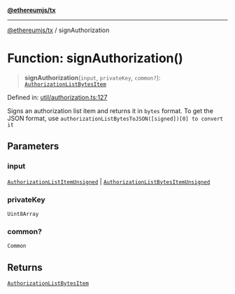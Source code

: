 [**@ethereumjs/tx**](../README.md)

***

[@ethereumjs/tx](../README.md) / signAuthorization

# Function: signAuthorization()

> **signAuthorization**(`input`, `privateKey`, `common?`): [`AuthorizationListBytesItem`](../type-aliases/AuthorizationListBytesItem.md)

Defined in: [util/authorization.ts:127](https://github.com/ethereumjs/ethereumjs-monorepo/blob/master/packages/tx/src/util/authorization.ts#L127)

Signs an authorization list item and returns it in `bytes` format.
To get the JSON format, use `authorizationListBytesToJSON([signed])[0] to convert it`

## Parameters

### input

[`AuthorizationListItemUnsigned`](../type-aliases/AuthorizationListItemUnsigned.md) | [`AuthorizationListBytesItemUnsigned`](../type-aliases/AuthorizationListBytesItemUnsigned.md)

### privateKey

`Uint8Array`

### common?

`Common`

## Returns

[`AuthorizationListBytesItem`](../type-aliases/AuthorizationListBytesItem.md)

